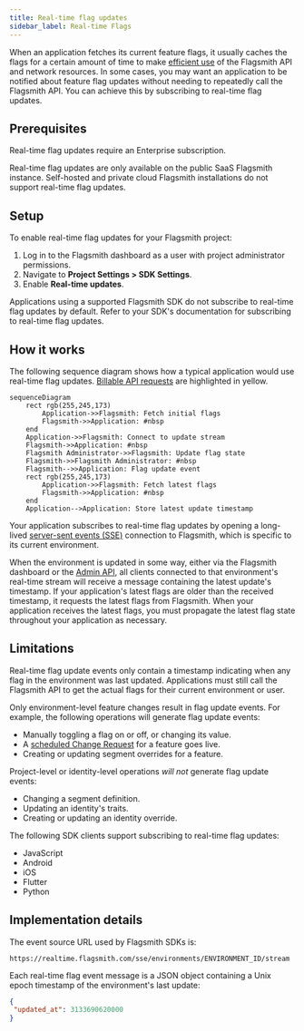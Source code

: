 ```yaml
---
title: Real-time flag updates
sidebar_label: Real-time Flags
---
```


When an application fetches its current feature flags, it usually caches the flags for a certain amount of time to make
[efficient use](/guides-and-examples/efficient-api-usage) of the Flagsmith API and network resources. In some cases, you
may want an application to be notified about feature flag updates without needing to repeatedly call the Flagsmith API.
You can achieve this by subscribing to real-time flag updates.

## Prerequisites

Real-time flag updates require an Enterprise subscription.

Real-time flag updates are only available on the public SaaS Flagsmith instance. Self-hosted and private cloud Flagsmith
installations do not support real-time flag updates.

## Setup

To enable real-time flag updates for your Flagsmith project:

1. Log in to the Flagsmith dashboard as a user with project administrator permissions.
2. Navigate to **Project Settings > SDK Settings**.
3. Enable **Real-time updates**.

Applications using a supported Flagsmith SDK do not subscribe to real-time flag updates by default. Refer to your SDK's
documentation for subscribing to real-time flag updates.

## How it works

The following sequence diagram shows how a typical application would use real-time flag updates.
[Billable API requests](/pricing) are highlighted in yellow.

```mermaid
sequenceDiagram
    rect rgb(255,245,173)
        Application->>Flagsmith: Fetch initial flags
        Flagsmith->>Application: #nbsp
    end
    Application->>Flagsmith: Connect to update stream
    Flagsmith->>Application: #nbsp
    Flagsmith Administrator->>Flagsmith: Update flag state
    Flagsmith->>Flagsmith Administrator: #nbsp
    Flagsmith-->>Application: Flag update event
    rect rgb(255,245,173)
        Application->>Flagsmith: Fetch latest flags
        Flagsmith->>Application: #nbsp
    end
    Application-->Application: Store latest update timestamp
```

Your application subscribes to real-time flag updates by opening a long-lived
[server-sent events (SSE)](https://developer.mozilla.org/en-US/docs/Web/API/Server-sent_events) connection to Flagsmith,
which is specific to its current environment.

When the environment is updated in some way, either via the Flagsmith dashboard or the
[Admin API](/clients/rest#private-admin-api-endpoints), all clients connected to that environment's real-time stream
will receive a message containing the latest update's timestamp. If your application's latest flags are older than the
received timestamp, it requests the latest flags from Flagsmith. When your application receives the latest flags, you
must propagate the latest flag state throughout your application as necessary.

## Limitations

Real-time flag update events only contain a timestamp indicating when any flag in the environment was last updated.
Applications must still call the Flagsmith API to get the actual flags for their current environment or user.

Only environment-level feature changes result in flag update events. For example, the following operations will generate
flag update events:

- Manually toggling a flag on or off, or changing its value.
- A [scheduled Change Request](/advanced-use/scheduled-flags) for a feature goes live.
- Creating or updating segment overrides for a feature.

Project-level or identity-level operations _will not_ generate flag update events:

- Changing a segment definition.
- Updating an identity's traits.
- Creating or updating an identity override.

The following SDK clients support subscribing to real-time flag updates:

- JavaScript
- Android
- iOS
- Flutter
- Python

## Implementation details

The event source URL used by Flagsmith SDKs is:

```
https://realtime.flagsmith.com/sse/environments/ENVIRONMENT_ID/stream
```

Each real-time flag event message is a JSON object containing a Unix epoch timestamp of the environment's last update:

```json
{
 "updated_at": 3133690620000
}
```
